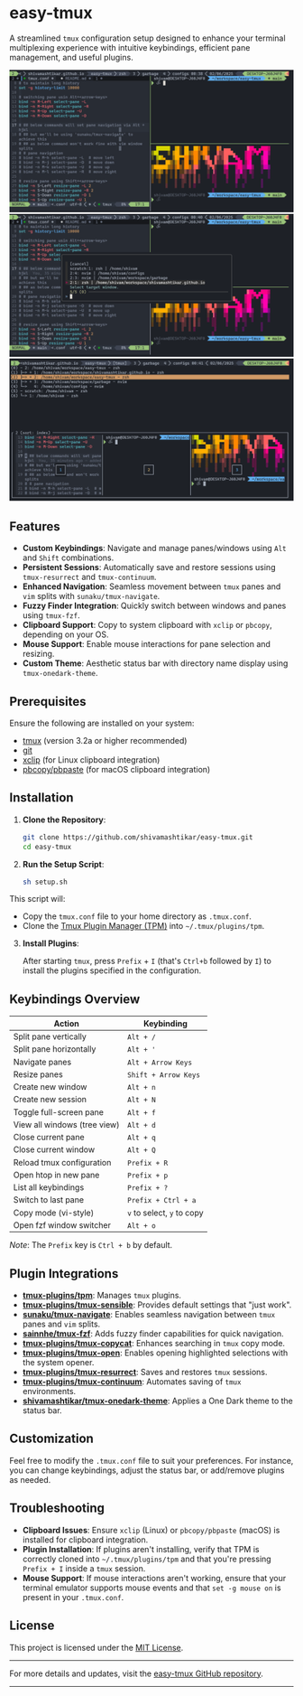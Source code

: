 # easy-tmux

A streamlined `tmux` configuration setup designed to enhance your terminal multiplexing experience with intuitive keybindings, efficient pane management, and useful plugins.

![Tmux](/assets/tmux.png)
![Tmux Fzf](/assets/tmux-fzf.png)
![Tmux Tree View](/assets/tmux-tree-view.png)

## Features

* **Custom Keybindings**: Navigate and manage panes/windows using `Alt` and `Shift` combinations.
* **Persistent Sessions**: Automatically save and restore sessions using `tmux-resurrect` and `tmux-continuum`.
* **Enhanced Navigation**: Seamless movement between `tmux` panes and `vim` splits with `sunaku/tmux-navigate`.
* **Fuzzy Finder Integration**: Quickly switch between windows and panes using `tmux-fzf`.
* **Clipboard Support**: Copy to system clipboard with `xclip` or `pbcopy`, depending on your OS.
* **Mouse Support**: Enable mouse interactions for pane selection and resizing.
* **Custom Theme**: Aesthetic status bar with directory name display using `tmux-onedark-theme`.

## Prerequisites

Ensure the following are installed on your system:

* [tmux](https://github.com/tmux/tmux) (version 3.2a or higher recommended)
* [git](https://git-scm.com/)
* [xclip](https://github.com/astrand/xclip) (for Linux clipboard integration)
* [pbcopy/pbpaste](https://ss64.com/osx/pbcopy.html) (for macOS clipboard integration)

## Installation

1. **Clone the Repository**:

   ```bash
   git clone https://github.com/shivamashtikar/easy-tmux.git
   cd easy-tmux
   ```



2. **Run the Setup Script**:

   ```bash
   sh setup.sh
   ```



This script will:

* Copy the `tmux.conf` file to your home directory as `.tmux.conf`.
* Clone the [Tmux Plugin Manager (TPM)](https://github.com/tmux-plugins/tpm) into `~/.tmux/plugins/tpm`.

3. **Install Plugins**:

   After starting `tmux`, press `Prefix` + `I` (that's `Ctrl+b` followed by `I`) to install the plugins specified in the configuration.

## Keybindings Overview

| Action                       | Keybinding                 |
| ---------------------------- | -------------------------- |
| Split pane vertically        | `Alt + /`                  |
| Split pane horizontally      | `Alt + '`                  |
| Navigate panes               | `Alt + Arrow Keys`         |
| Resize panes                 | `Shift + Arrow Keys`       |
| Create new window            | `Alt + n`                  |
| Create new session           | `Alt + N`                  |
| Toggle full-screen pane      | `Alt + f`                  |
| View all windows (tree view) | `Alt + d`                  |
| Close current pane           | `Alt + q`                  |
| Close current window         | `Alt + Q`                  |
| Reload tmux configuration    | `Prefix + R`               |
| Open htop in new pane        | `Prefix + p`               |
| List all keybindings         | `Prefix + ?`               |
| Switch to last pane          | `Prefix + Ctrl + a`        |
| Copy mode (vi-style)         | `v` to select, `y` to copy |
| Open fzf window switcher     | `Alt + o`                  |

*Note*: The `Prefix` key is `Ctrl + b` by default.

## Plugin Integrations

* **[tmux-plugins/tpm](https://github.com/tmux-plugins/tpm)**: Manages `tmux` plugins.
* **[tmux-plugins/tmux-sensible](https://github.com/tmux-plugins/tmux-sensible)**: Provides default settings that "just work".
* **[sunaku/tmux-navigate](https://github.com/sunaku/tmux-navigate)**: Enables seamless navigation between `tmux` panes and `vim` splits.
* **[sainnhe/tmux-fzf](https://github.com/sainnhe/tmux-fzf)**: Adds fuzzy finder capabilities for quick navigation.
* **[tmux-plugins/tmux-copycat](https://github.com/tmux-plugins/tmux-copycat)**: Enhances searching in `tmux` copy mode.
* **[tmux-plugins/tmux-open](https://github.com/tmux-plugins/tmux-open)**: Enables opening highlighted selections with the system opener.
* **[tmux-plugins/tmux-resurrect](https://github.com/tmux-plugins/tmux-resurrect)**: Saves and restores `tmux` sessions.
* **[tmux-plugins/tmux-continuum](https://github.com/tmux-plugins/tmux-continuum)**: Automates saving of `tmux` environments.
* **[shivamashtikar/tmux-onedark-theme](https://github.com/shivamashtikar/tmux-onedark-theme)**: Applies a One Dark theme to the status bar.

## Customization

Feel free to modify the `.tmux.conf` file to suit your preferences. For instance, you can change keybindings, adjust the status bar, or add/remove plugins as needed.

## Troubleshooting

* **Clipboard Issues**: Ensure `xclip` (Linux) or `pbcopy/pbpaste` (macOS) is installed for clipboard integration.
* **Plugin Installation**: If plugins aren't installing, verify that TPM is correctly cloned into `~/.tmux/plugins/tpm` and that you're pressing `Prefix + I` inside a `tmux` session.
* **Mouse Support**: If mouse interactions aren't working, ensure that your terminal emulator supports mouse events and that `set -g mouse on` is present in your `.tmux.conf`.

## License

This project is licensed under the [MIT License](LICENSE).

---

For more details and updates, visit the [easy-tmux GitHub repository](https://github.com/shivamashtikar/easy-tmux).

---
